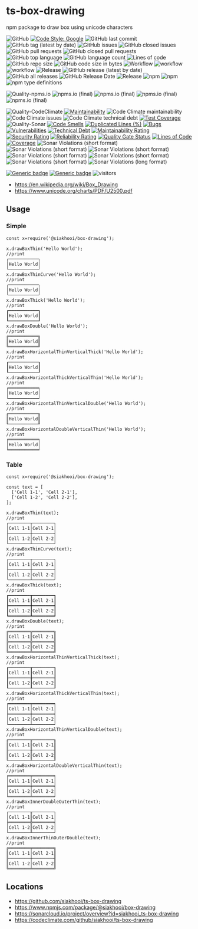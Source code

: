 # ts-box-drawing
npm package to draw box using unicode characters

![GitHub](https://img.shields.io/github/license/siakhooi/ts-box-drawing?logo=github)
[![Code Style: Google](https://img.shields.io/badge/code%20style-google-blueviolet.svg)](https://github.com/google/gts)
![GitHub last commit](https://img.shields.io/github/last-commit/siakhooi/ts-box-drawing?logo=github)
![GitHub tag (latest by date)](https://img.shields.io/github/v/tag/siakhooi/ts-box-drawing?logo=github)
![GitHub issues](https://img.shields.io/github/issues/siakhooi/ts-box-drawing?logo=github)
![GitHub closed issues](https://img.shields.io/github/issues-closed/siakhooi/ts-box-drawing?logo=github)
![GitHub pull requests](https://img.shields.io/github/issues-pr-raw/siakhooi/ts-box-drawing?logo=github)
![GitHub closed pull requests](https://img.shields.io/github/issues-pr-closed-raw/siakhooi/ts-box-drawing?logo=github)
![GitHub top language](https://img.shields.io/github/languages/top/siakhooi/ts-box-drawing?logo=github)
![GitHub language count](https://img.shields.io/github/languages/count/siakhooi/ts-box-drawing?logo=github)
![Lines of code](https://img.shields.io/tokei/lines/github/siakhooi/ts-box-drawing?logo=github)
![GitHub repo size](https://img.shields.io/github/repo-size/siakhooi/ts-box-drawing?logo=github)
![GitHub code size in bytes](https://img.shields.io/github/languages/code-size/siakhooi/ts-box-drawing?logo=github)
![Workflow](https://img.shields.io/badge/Workflow-github-purple)
![workflow](https://github.com/siakhooi/ts-box-drawing/actions/workflows/workflow-build-with-quality-checks.yml/badge.svg)
![workflow](https://github.com/siakhooi/ts-box-drawing/actions/workflows/workflow-deployments.yml/badge.svg)
![Release](https://img.shields.io/badge/Release-github-purple)
![GitHub release (latest by date)](https://img.shields.io/github/v/release/siakhooi/ts-box-drawing?label=GPR%20release&logo=github)
![GitHub all releases](https://img.shields.io/github/downloads/siakhooi/ts-box-drawing/total?color=33cb56&logo=github)
![GitHub Release Date](https://img.shields.io/github/release-date/siakhooi/ts-box-drawing?logo=github)
![Release](https://img.shields.io/badge/Release-npm-purple)
![npm](https://img.shields.io/npm/v/@siakhooi/box-drawing?color=0e7fc0&label=NPM%20release&logo=npm)
![npm](https://img.shields.io/npm/dt/@siakhooi/box-drawing?logo=npm)
![npm type definitions](https://img.shields.io/npm/types/@siakhooi/box-drawing?logo=npm)

![Quality-npms.io](https://img.shields.io/badge/Quality-npms.io-purple)
![npms.io (final)](https://img.shields.io/npms-io/final-score/@siakhooi/box-drawing?logo=npm)
![npms.io (final)](https://img.shields.io/npms-io/maintenance-score/@siakhooi/box-drawing?logo=npm)
![npms.io (final)](https://img.shields.io/npms-io/quality-score/@siakhooi/box-drawing?logo=npm)
![npms.io (final)](https://img.shields.io/npms-io/popularity-score/@siakhooi/box-drawing?logo=npm)

![Quality-CodeClimate](https://img.shields.io/badge/Quality-CodeClimate-purple)
[![Maintainability](https://api.codeclimate.com/v1/badges/b0155bde6c18b4bf37ee/maintainability)](https://codeclimate.com/github/siakhooi/ts-box-drawing/maintainability)
![Code Climate maintainability](https://img.shields.io/codeclimate/maintainability-percentage/siakhooi/ts-box-drawing)
![Code Climate issues](https://img.shields.io/codeclimate/issues/siakhooi/ts-box-drawing)
![Code Climate technical debt](https://img.shields.io/codeclimate/tech-debt/siakhooi/ts-box-drawing)
[![Test Coverage](https://api.codeclimate.com/v1/badges/b0155bde6c18b4bf37ee/test_coverage)](https://codeclimate.com/github/siakhooi/ts-box-drawing/test_coverage)
![Quality-Sonar](https://img.shields.io/badge/Quality-SonarCloud-purple)
[![Code Smells](https://sonarcloud.io/api/project_badges/measure?project=siakhooi_ts-box-drawing&metric=code_smells)](https://sonarcloud.io/summary/new_code?id=siakhooi_ts-box-drawing)
[![Duplicated Lines (%)](https://sonarcloud.io/api/project_badges/measure?project=siakhooi_ts-box-drawing&metric=duplicated_lines_density)](https://sonarcloud.io/summary/new_code?id=siakhooi_ts-box-drawing)
[![Bugs](https://sonarcloud.io/api/project_badges/measure?project=siakhooi_ts-box-drawing&metric=bugs)](https://sonarcloud.io/summary/new_code?id=siakhooi_ts-box-drawing)
[![Vulnerabilities](https://sonarcloud.io/api/project_badges/measure?project=siakhooi_ts-box-drawing&metric=vulnerabilities)](https://sonarcloud.io/summary/new_code?id=siakhooi_ts-box-drawing)
[![Technical Debt](https://sonarcloud.io/api/project_badges/measure?project=siakhooi_ts-box-drawing&metric=sqale_index)](https://sonarcloud.io/summary/new_code?id=siakhooi_ts-box-drawing)
[![Maintainability Rating](https://sonarcloud.io/api/project_badges/measure?project=siakhooi_ts-box-drawing&metric=sqale_rating)](https://sonarcloud.io/summary/new_code?id=siakhooi_ts-box-drawing)
[![Security Rating](https://sonarcloud.io/api/project_badges/measure?project=siakhooi_ts-box-drawing&metric=security_rating)](https://sonarcloud.io/summary/new_code?id=siakhooi_ts-box-drawing)
[![Reliability Rating](https://sonarcloud.io/api/project_badges/measure?project=siakhooi_ts-box-drawing&metric=reliability_rating)](https://sonarcloud.io/summary/new_code?id=siakhooi_ts-box-drawing)
[![Quality Gate Status](https://sonarcloud.io/api/project_badges/measure?project=siakhooi_ts-box-drawing&metric=alert_status)](https://sonarcloud.io/summary/new_code?id=siakhooi_ts-box-drawing)
[![Lines of Code](https://sonarcloud.io/api/project_badges/measure?project=siakhooi_ts-box-drawing&metric=ncloc)](https://sonarcloud.io/summary/new_code?id=siakhooi_ts-box-drawing)
[![Coverage](https://sonarcloud.io/api/project_badges/measure?project=siakhooi_ts-box-drawing&metric=coverage)](https://sonarcloud.io/summary/new_code?id=siakhooi_ts-box-drawing)
![Sonar Violations (short format)](https://img.shields.io/sonar/violations/siakhooi_ts-box-drawing?server=https%3A%2F%2Fsonarcloud.io)
![Sonar Violations (short format)](https://img.shields.io/sonar/blocker_violations/siakhooi_ts-box-drawing?server=https%3A%2F%2Fsonarcloud.io)
![Sonar Violations (short format)](https://img.shields.io/sonar/critical_violations/siakhooi_ts-box-drawing?server=https%3A%2F%2Fsonarcloud.io)
![Sonar Violations (short format)](https://img.shields.io/sonar/major_violations/siakhooi_ts-box-drawing?server=https%3A%2F%2Fsonarcloud.io)
![Sonar Violations (short format)](https://img.shields.io/sonar/minor_violations/siakhooi_ts-box-drawing?server=https%3A%2F%2Fsonarcloud.io)
![Sonar Violations (short format)](https://img.shields.io/sonar/info_violations/siakhooi_ts-box-drawing?server=https%3A%2F%2Fsonarcloud.io)
![Sonar Violations (long format)](https://img.shields.io/sonar/violations/siakhooi_ts-box-drawing?format=long&server=http%3A%2F%2Fsonarcloud.io)

[![Generic badge](https://img.shields.io/badge/Funding-BuyMeACoffee-33cb56.svg)](https://www.buymeacoffee.com/siakhooi)
[![Generic badge](https://img.shields.io/badge/Funding-Ko%20Fi-33cb56.svg)](https://ko-fi.com/siakhooi)
![visitors](https://visitor-badge.glitch.me/badge?page_id=siakhooi.box-drawing&left_color=grey&right_color=#33cb56)


- <https://en.wikipedia.org/wiki/Box_Drawing>
- <https://www.unicode.org/charts/PDF/U2500.pdf>

## Usage

### Simple
```
const x=require('@siakhooi/box-drawing');

x.drawBoxThin('Hello World');
//print
┌───────────┐
│Hello World│
└───────────┘
x.drawBoxThinCurve('Hello World');
//print
╭───────────╮
│Hello World│
╰───────────╯
x.drawBoxThick('Hello World');
//print
┏━━━━━━━━━━━┓
┃Hello World┃
┗━━━━━━━━━━━┛
x.drawBoxDouble('Hello World');
//print
╔═══════════╗
║Hello World║
╚═══════════╝
x.drawBoxHorizontalThinVerticalThick('Hello World');
//print
┎───────────┒
┃Hello World┃
┖───────────┚
x.drawBoxHorizontalThickVerticalThin('Hello World');
//print
┍━━━━━━━━━━━┑
│Hello World│
┕━━━━━━━━━━━┙
x.drawBoxHorizontalThinVerticalDouble('Hello World');
//print
╓───────────╖
║Hello World║
╙───────────╜
x.drawBoxHorizontalDoubleVerticalThin('Hello World');
//print
╒═══════════╕
│Hello World│
╘═══════════╛
```
### Table
```
const x=require('@siakhooi/box-drawing');

const text = [
  ['Cell 1-1', 'Cell 2-1'],
  ['Cell 1-2', 'Cell 2-2'],
];

x.drawBoxThin(text);
//print
┌────────┬────────┐
│Cell 1-1│Cell 2-1│
├────────┼────────┤
│Cell 1-2│Cell 2-2│
└────────┴────────┘
x.drawBoxThinCurve(text);
//print
╭────────┬────────╮
│Cell 1-1│Cell 2-1│
├────────┼────────┤
│Cell 1-2│Cell 2-2│
╰────────┴────────╯
x.drawBoxThick(text);
//print
┏━━━━━━━━┳━━━━━━━━┓
┃Cell 1-1┃Cell 2-1┃
┣━━━━━━━━╋━━━━━━━━┫
┃Cell 1-2┃Cell 2-2┃
┗━━━━━━━━┻━━━━━━━━┛
x.drawBoxDouble(text);
//print
╔════════╦════════╗
║Cell 1-1║Cell 2-1║
╠════════╬════════╣
║Cell 1-2║Cell 2-2║
╚════════╩════════╝
x.drawBoxHorizontalThinVerticalThick(text);
//print
┎────────┰────────┒
┃Cell 1-1┃Cell 2-1┃
┠────────╂────────┨
┃Cell 1-2┃Cell 2-2┃
┖────────┸────────┚
x.drawBoxHorizontalThickVerticalThin(text);
//print
┍━━━━━━━━┯━━━━━━━━┑
│Cell 1-1│Cell 2-1│
┝━━━━━━━━┿━━━━━━━━┥
│Cell 1-2│Cell 2-2│
┕━━━━━━━━┷━━━━━━━━┙
x.drawBoxHorizontalThinVerticalDouble(text);
//print
╓────────╥────────╖
║Cell 1-1║Cell 2-1║
╟────────╫────────╢
║Cell 1-2║Cell 2-2║
╙────────╨────────╜
x.drawBoxHorizontalDoubleVerticalThin(text);
//print
╒════════╤════════╕
│Cell 1-1│Cell 2-1│
╞════════╪════════╡
│Cell 1-2│Cell 2-2│
╘════════╧════════╛
x.drawBoxInnerDoubleOuterThin(text);
//print
┌────────╥────────┐
│Cell 1-1║Cell 2-1│
╞════════╬════════╡
│Cell 1-2║Cell 2-2│
└────────╨────────┘
x.drawBoxInnerThinOuterDouble(text);
//print
╔════════╤════════╗
║Cell 1-1│Cell 2-1║
╟────────┼────────╢
║Cell 1-2│Cell 2-2║
╚════════╧════════╝
```

## Locations

- <https://github.com/siakhooi/ts-box-drawing>
- <https://www.npmjs.com/package/@siakhooi/box-drawing>
- <https://sonarcloud.io/project/overview?id=siakhooi_ts-box-drawing>
- <https://codeclimate.com/github/siakhooi/ts-box-drawing>
